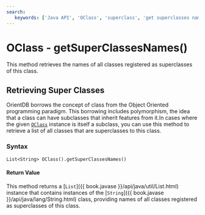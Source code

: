 ```yaml
---
search:
   keywords: ['Java API', 'OClass', 'superclass', 'get superclasses names', 'getSuperClassesNames']
---
```


# OClass - getSuperClassesNames()

This method retrieves the names of all classes registered as superclasses of this class.

## Retrieving Super Classes

OrientDB borrows the concept of class from the Object Oriented programming paradigm.  This borrowing includes polymorphism, the idea that a class can have subclasses that inherit features from it.In cases where the given [`OClass`](Java-Ref-OClass.md) instance is itself a subclass, you can use this method to retrieve a list of all classes that are superclasses to this class.

### Syntax

```
List<String> OClass().getSuperClassesNames()
```

#### Return Value

This method returns a [`List`]({{ book.javase }}/api/java/util/List.html) instance that contains instances of the [`String`]({{ book.javase }}/api/java/lang/String.html) class, providing names of all classes registered as superclasses of this class.
